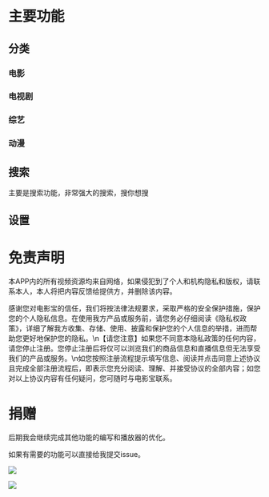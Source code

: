 # 主要功能

## 分类

### 电影

### 电视剧

### 综艺

### 动漫

## 搜索

主要是搜索功能，非常强大的搜索，搜你想搜

## 设置



# 免责声明

本APP内的所有视频资源均来自网络，如果侵犯到了个人和机构隐私和版权，请联系本人，本人将把内容反馈给提供方，并删除该内容。

感谢您对电影宝的信任，我们将按法律法规要求，采取严格的安全保护措施，保护您的个人隐私信息。在使用我方产品或服务前，请您务必仔细阅读《隐私权政策》，详细了解我方收集、存储、使用、披露和保护您的个人信息的举措，进而帮助您更好地保护您的隐私。\n【请您注意】如果您不同意本隐私政策的任何内容，请您停止注册。您停止注册后将仅可以浏览我们的商品信息和直播信息但无法享受我们的产品或服务。\n如您按照注册流程提示填写信息、阅读并点击同意上述协议且完成全部注册流程后，即表示您充分阅读、理解、并接受协议的全部内容；如您对以上协议内容有任何疑问，您可随时与电影宝联系。

# 捐赠

后期我会继续完成其他功能的编写和播放器的优化。

如果有需要的功能可以直接给我提交issue。

![](https://github.com/hbbdsqd/QDMovie/weixin.jpeg)

![](https://github.com/hbbdsqd/QDMovie/zhifubao.jpeg)